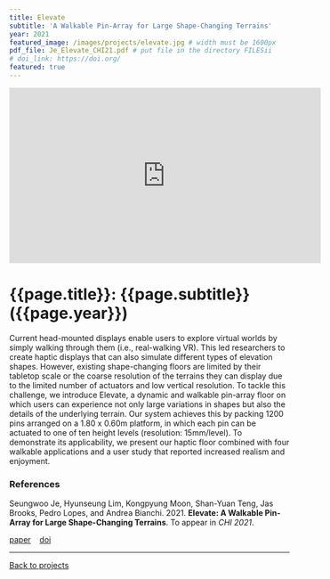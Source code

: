```yaml
---
title: Elevate
subtitle: 'A Walkable Pin-Array for Large Shape-Changing Terrains'
year: 2021
featured_image: /images/projects/elevate.jpg # width must be 1600px
pdf_file: Je_Elevate_CHI21.pdf # put file in the directory FILESii
# doi_link: https://doi.org/
featured: true
---
```


<iframe width="560" height="315" src="https://www.youtube.com/embed/QvuVQ68uf-w" frameborder="0" allow="accelerometer; autoplay; clipboard-write; encrypted-media; gyroscope; picture-in-picture" allowfullscreen></iframe>

<!-- DO NOT CHANGE MANUALLY -->

# {{page.title}}: {{page.subtitle}} ({{page.year}})

Current head-mounted displays enable users to explore virtual worlds by simply walking through them (i.e., real-walking VR). This led researchers to create haptic displays that can also simulate different types of elevation shapes. However, existing shape-changing floors are limited by their tabletop scale or the coarse resolution of the terrains they can display due to the limited number of actuators and low vertical resolution. To tackle this challenge, we introduce Elevate, a dynamic and walkable pin-array floor on which users can experience not only large variations in shapes but also the details of the underlying terrain. Our system achieves this by packing 1200 pins arranged on a 1.80 x 0.60m platform, in which each pin can be actuated to one of ten height levels (resolution: 15mm/level). To demonstrate its applicability, we present our haptic floor combined with four walkable applications and a user study that reported increased realism and enjoyment.  

### References

Seungwoo Je, Hyunseung Lim, Kongpyung Moon, Shan-Yuan Teng, Jas Brooks, Pedro Lopes, and Andrea Bianchi. 2021. **Elevate: A Walkable Pin-Array for Large Shape-Changing Terrains**. To appear in _CHI 2021_.


<!-- DO NOT CHANGE MANUALLY -->

<a href="{{ site.url }}/files/{{ page.year }}/{{ page.pdf_file }}" target="_blank">paper</a>&nbsp;&nbsp;&nbsp;
<a href="{{ page.doi_link }}" target="_blank">doi</a>

---

<a href="/index.html" class="button button--large">Back to projects</a>
